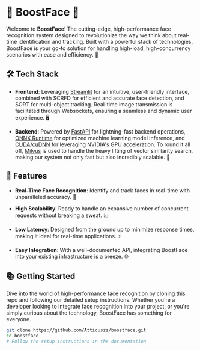 # 🚀 BoostFace 🚀

Welcome to **BoostFace**! The cutting-edge, high-performance face recognition system designed to revolutionize the way we think about real-time identification and tracking. Built with a powerful stack of technologies, BoostFace is your go-to solution for handling high-load, high-concurrency scenarios with ease and efficiency. 🌟

## 🛠 Tech Stack

- **Frontend**: Leveraging [Streamlit](https://streamlit.io/) for an intuitive, user-friendly interface, combined with SCRFD for efficient and accurate face detection, and SORT for multi-object tracking. Real-time image transmission is facilitated through Websockets, ensuring a seamless and dynamic user experience. 🖥️

- **Backend**: Powered by [FastAPI](https://fastapi.tiangolo.com/) for lightning-fast backend operations, [ONNX Runtime](https://onnx.ai/onnx-runtime) for optimized machine learning model inference, and [CUDA](https://developer.nvidia.com/cuda-zone)/[cuDNN](https://developer.nvidia.com/cudnn) for leveraging NVIDIA's GPU acceleration. To round it all off, [Milvus](https://milvus.io/) is used to handle the heavy lifting of vector similarity search, making our system not only fast but also incredibly scalable. 🚀

## 🌈 Features

- **Real-Time Face Recognition**: Identify and track faces in real-time with unparalleled accuracy. 🤖

- **High Scalability**: Ready to handle an expansive number of concurrent requests without breaking a sweat. 📈

- **Low Latency**: Designed from the ground up to minimize response times, making it ideal for real-time applications. ⚡

- **Easy Integration**: With a well-documented API, integrating BoostFace into your existing infrastructure is a breeze. 🌐

## 📚 Getting Started

Dive into the world of high-performance face recognition by cloning this repo and following our detailed setup instructions. Whether you're a developer looking to integrate face recognition into your project, or you're simply curious about the technology, BoostFace has something for everyone.

```bash
git clone https://github.com/Atticuszz/boostface.git
cd boostface
# Follow the setup instructions in the documentation
